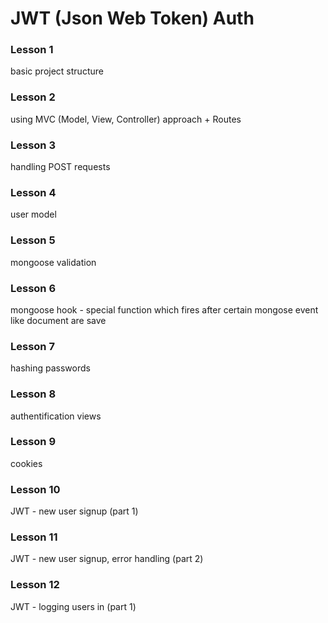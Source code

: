 # JWT (Json Web Token) Auth
### Lesson 1
basic project structure 
### Lesson 2
using MVC (Model, View, Controller) approach + Routes
### Lesson 3
handling POST requests
### Lesson 4
user model
### Lesson 5
mongoose validation
### Lesson 6
mongoose hook - special function which fires after certain mongose event like document are save
### Lesson 7
hashing passwords
### Lesson 8
authentification views
### Lesson 9
cookies
### Lesson 10
JWT - new user signup (part 1)
### Lesson 11
JWT - new user signup, error handling (part 2)
### Lesson 12
JWT - logging users in (part 1)
